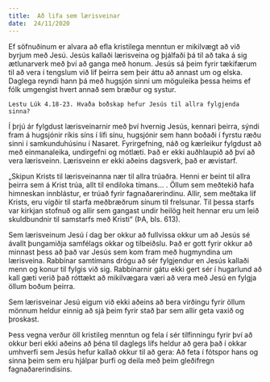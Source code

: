 ```yaml
---
title:  Að lifa sem lærisveinar
date:  24/11/2020
---
```


Ef söfnuðinum er alvara að efla kristilega menntun er mikilvægt að við byrjum með Jesú. Jesús kallaði lærisveina og þjálfaði þá til að taka á sig ætlunarverk með því að ganga með honum. Jesús sá þeim fyrir tækifærum til að vera í tengslum við líf þeirra sem þeir áttu að annast um og elska. Daglega reyndi hann þá með hugsjón sinni um möguleika þessa heims ef fólk umgengist hvert annað sem bræður og systur.

`Lestu Lúk 4.18-23. Hvaða boðskap hefur Jesús til allra fylgjenda sinna?`

Í þrjú ár fylgdust lærisveinarnir með því hvernig Jesús, kennari þeirra, sýndi fram á hugsjónir ríkis síns í lífi sínu, hugsjónir sem hann boðaði í fyrstu ræðu sinni í samkunduhúsinu í Nasaret. Fyrirgefning, náð og kærleikur fylgdust að með einmanaleika, undirgefni og mótlæti. Það er ekki auðhlaupið að því að vera lærisveinn. Lærisveinn er ekki aðeins dagsverk, það er ævistarf.

„Skipun Krists til lærisveinanna nær til allra trúaðra. Henni er beint til allra þeirra sem á Krist trúa, allt til endiloka tímans… . Öllum sem meðtekið hafa himneskan innblástur, er trúað fyrir fagnaðarerindinu. Allir, sem meðtaka líf Krists, eru vígðir til starfa meðbræðrum sínum til frelsunar. Til þessa starfs var kirkjan stofnuð og allir sem gangast undir heilög heit hennar eru um leið skuldbundnir til samstarfs með Kristi“ (ÞA, bls. 613).

Sem lærisveinum Jesú í dag ber okkur að fullvissa okkur um að Jesús sé ávallt þungamiðja samfélags okkar og tilbeiðslu. Það er gott fyrir okkur að minnast þess að það var Jesús sem kom fram með hugmyndina um lærisveina. Rabbínar samtímans drógu að sér fylgjendur en Jesús kallaði menn og konur til fylgis við sig. Rabbínarnir gátu ekki gert sér í hugarlund að kall gæti verið það róttækt að mikilvægara væri að vera með Jesú en fylgja öllum boðum þeirra.

Sem lærisveinar Jesú eigum við ekki aðeins að bera virðingu fyrir öllum mönnum heldur einnig að sjá þeim fyrir stað þar sem allir geta vaxið og þroskast.

Þess vegna verður öll kristileg menntun og fela í sér tilfinningu fyrir því að okkur beri ekki aðeins að þéna til daglegs lífs heldur að gera það í okkar umhverfi sem Jesús hefur kallað okkur til að gera: Að feta í fótspor hans og sinna þeim sem eru hjálpar þurfi og deila með þeim gleðifregn fagnaðarerindisins.